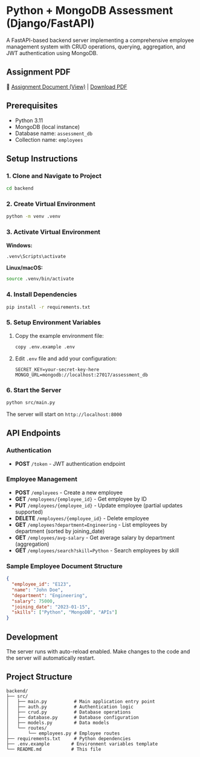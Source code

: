 # **Python + MongoDB Assessment (Django/FastAPI)**

A FastAPI-based backend server implementing a comprehensive employee management system with CRUD operations, querying, aggregation, and JWT authentication using MongoDB.

## Assignment PDF

📄 [Assignment Document (View)](https://drive.google.com/viewerng/viewer?embedded=true&url=https://raw.githubusercontent.com/romeosarkar10x-support/anurag-backend-assignment-0/main/assets/task.pdf) | [Download PDF](https://raw.githubusercontent.com/romeosarkar10x-support/anurag-backend-assignment-0/main/assets/task.pdf)

## Prerequisites

- Python 3.11
- MongoDB (local instance)
- Database name: `assessment_db`
- Collection name: `employees`

## Setup Instructions

### 1. Clone and Navigate to Project

```bash
cd backend
```

### 2. Create Virtual Environment

```bash
python -m venv .venv
```

### 3. Activate Virtual Environment

**Windows:**
```bash
.venv\Scripts\activate
```

**Linux/macOS:**
```bash
source .venv/bin/activate
```

### 4. Install Dependencies

```bash
pip install -r requirements.txt
```

### 5. Setup Environment Variables

1. Copy the example environment file:
   ```bash
   copy .env.example .env
   ```

2. Edit `.env` file and add your configuration:
   ```
   SECRET_KEY=your-secret-key-here
   MONGO_URL=mongodb://localhost:27017/assessment_db
   ```

### 6. Start the Server

```bash
python src/main.py
```

The server will start on `http://localhost:8000`

## API Endpoints

### Authentication
- **POST** `/token` - JWT authentication endpoint

### Employee Management
- **POST** `/employees` - Create a new employee
- **GET** `/employees/{employee_id}` - Get employee by ID
- **PUT** `/employees/{employee_id}` - Update employee (partial updates supported)
- **DELETE** `/employees/{employee_id}` - Delete employee
- **GET** `/employees?department=Engineering` - List employees by department (sorted by joining_date)
- **GET** `/employees/avg-salary` - Get average salary by department (aggregation)
- **GET** `/employees/search?skill=Python` - Search employees by skill

### Sample Employee Document Structure
```json
{
  "employee_id": "E123",
  "name": "John Doe", 
  "department": "Engineering",
  "salary": 75000,
  "joining_date": "2023-01-15",
  "skills": ["Python", "MongoDB", "APIs"]
}
```

## Development

The server runs with auto-reload enabled. Make changes to the code and the server will automatically restart.

## Project Structure

```
backend/
├── src/
│   ├── main.py          # Main application entry point
│   ├── auth.py          # Authentication logic
│   ├── crud.py          # Database operations
│   ├── database.py      # Database configuration
│   ├── models.py        # Data models
│   └── routes/
│       └── employees.py # Employee routes
├── requirements.txt     # Python dependencies
├── .env.example        # Environment variables template
└── README.md           # This file
```